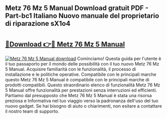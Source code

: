 ## Metz 76 Mz 5 Manual Download gratuit PDF - Part-bc1 Italiano Nuovo manuale del proprietario di riparazione sX1o4

# <h2><a href="http://dfgfqp.blite.top/?on=Metz+76+Mz+5+Manual">🔗Download 👉🔴 Metz 76 Mz 5 Manual</a></h2>

[![Metz 76 Mz 5 Manual download](https://i.imgur.com/lujVjoI.png)](http://dfgfqp.blite.top/?on=Metz+76+Mz+5+Manual)
Cominciamo! Questa guida per l'utente è il tuo passaporto per il mondo delle possibilità con il tuo nuovo Metz 76 Mz 5 Manual. Acquisire familiarità con le funzionalità, il processo di installazione e le politiche operative. Compatibile con le principali marche questo Metz 76 Mz 5 Manual è compatibile con le principali marche di prodotti compatibili. Questo straordinario elenco di funzionalità Metz 76 Mz 5 Manual offre funzionalità per prestazioni senza interruzioni ed efficienti. Partiamo dal presupposto che Metz 76 Mz 5 Manual è stata una risorsa preziosa e Informativa nel tuo viaggio verso la padronanza dell'uso del tuo nuovo gadget. Se hai bisogno di aiuto o chiarimenti, non esitare a contattare il nostro team di supporto.
